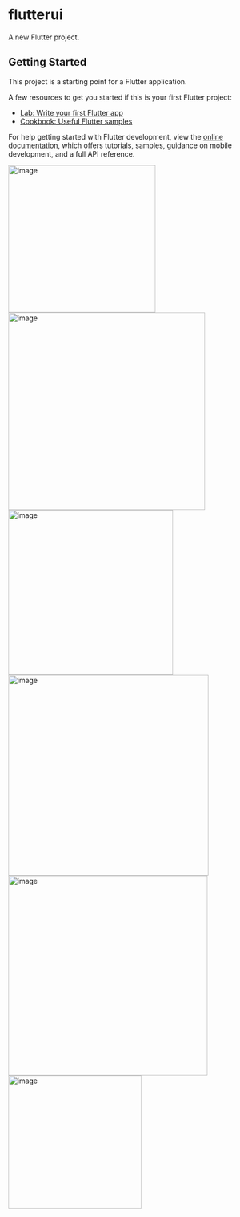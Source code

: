 # flutterui

A new Flutter project.

## Getting Started

This project is a starting point for a Flutter application.

A few resources to get you started if this is your first Flutter project:

- [Lab: Write your first Flutter app](https://docs.flutter.dev/get-started/codelab)
- [Cookbook: Useful Flutter samples](https://docs.flutter.dev/cookbook)

For help getting started with Flutter development, view the
[online documentation](https://docs.flutter.dev/), which offers tutorials,
samples, guidance on mobile development, and a full API reference.

<img width="294" alt="image" src="https://github.com/AlHasanSony/flutterAwesomeUI/assets/48161357/2e519572-0c9a-4a05-b373-7108b7c22179">

<img width="393" alt="image" src="https://github.com/AlHasanSony/flutterAwesomeUI/assets/48161357/dd771b69-a8cf-4bfd-9610-2ba33c114bd6">


<img width="329" alt="image" src="https://github.com/AlHasanSony/flutterAwesomeUI/assets/48161357/fb017c18-7721-41b0-acd4-902d136fc863">

<img width="400" alt="image" src="https://github.com/AlHasanSony/flutterAwesomeUI/assets/48161357/d46c6b7e-226a-4010-8d2e-a62117fb4a83">

<img width="398" alt="image" src="https://github.com/AlHasanSony/flutterAwesomeUI/assets/48161357/eef6940a-15af-49b2-98b1-939869ed18e7">


<img width="266" alt="image" src="https://github.com/AlHasanSony/flutterAwesomeUI/assets/48161357/79271bb1-e168-4d02-badb-8087229d7ee5">




